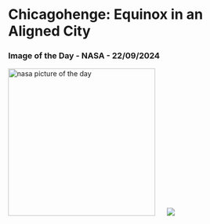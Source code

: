# Chicagohenge: Equinox in an Aligned City
### Image of the Day - NASA - 22/09/2024
<img src="https://apod.nasa.gov/apod/image/2409/Chicagohenge_Artese_960.jpg" alt="nasa picture of the day" width="300"/>&nbsp; &nbsp; &nbsp; <img src="https://github-readme-streak-stats.herokuapp.com/?user=tempo-riz&theme=cobalt" >
 
 
 
 
 
 
 
 
 
 
 
 
 
 
 
 
 
 
 
 
 
 
 
 
 
 
 
 
 
 
 
 
 
 
 
 
 
 
 
 
